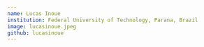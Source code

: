 ```yaml
---
name: Lucas Inoue 
institution: Federal University of Technology, Parana, Brazil
image: lucasinoue.jpeg
github: lucasinoue
---
```

